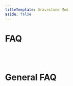 ```yaml
---
titleTemplate: Gravestone Mod
aside: false
---
```


# FAQ

<br/>
<br/>

<FAQ :faq="faq"/>

# General FAQ

<br/>
<br/>

<GeneralFAQ/>

<script setup>
const faq = [
  {
    question: "I can't find the gravestone after I died.",
    answer:
      "If you died in a wall, there is a high chance that the gravestone is placed at the next free spot above your death location.",
  },
  {
    question: "How can I get rid of the beacon on my death location?",
    answer:
      "There is no beacon in this mod. This is most likely from a minimap mod.",
  },
];
</script>
